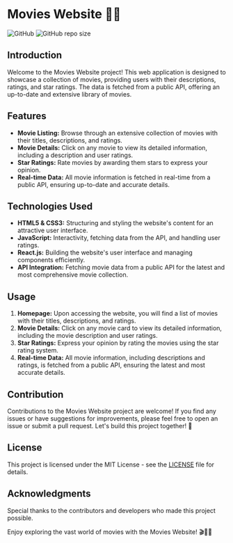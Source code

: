 # Movies Website 🎥🌟

![GitHub]()
![GitHub repo size](https://img.shields.io/github/repo-size/your-username/movies-website)

## Introduction

Welcome to the Movies Website project! This web application is designed to showcase a collection of movies, providing users with their descriptions, ratings, and star ratings. The data is fetched from a public API, offering an up-to-date and extensive library of movies.

## Features

- **Movie Listing:** Browse through an extensive collection of movies with their titles, descriptions, and ratings.
- **Movie Details:** Click on any movie to view its detailed information, including a description and user ratings.
- **Star Ratings:** Rate movies by awarding them stars to express your opinion.
- **Real-time Data:** All movie information is fetched in real-time from a public API, ensuring up-to-date and accurate details.

## Technologies Used

- **HTML5 & CSS3:** Structuring and styling the website's content for an attractive user interface.
- **JavaScript:** Interactivity, fetching data from the API, and handling user ratings.
- **React.js:** Building the website's user interface and managing components efficiently.
- **API Integration:** Fetching movie data from a public API for the latest and most comprehensive movie collection.

## Usage

1. **Homepage:** Upon accessing the website, you will find a list of movies with their titles, descriptions, and ratings.
2. **Movie Details:** Click on any movie card to view its detailed information, including the movie description and user ratings.
3. **Star Ratings:** Express your opinion by rating the movies using the star rating system.
4. **Real-time Data:** All movie information, including descriptions and ratings, is fetched from a public API, ensuring the latest and most accurate details.

## Contribution

Contributions to the Movies Website project are welcome! If you find any issues or have suggestions for improvements, please feel free to open an issue or submit a pull request. Let's build this project together! 🤝

## License

This project is licensed under the MIT License - see the [LICENSE](LICENSE) file for details.

## Acknowledgments

Special thanks to the contributors and developers who made this project possible.

Enjoy exploring the vast world of movies with the Movies Website! 🎬🌟🍿
